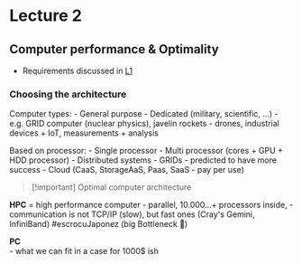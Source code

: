 # Lecture 2

## Computer performance & Optimality
- Requirements discussed in [L1](obsidian://open?vault=University%20Notes&file=Year%203%2FSemester%201%2FStructure%20of%20Computer%20Systems%2FLectures%2FL1) 

### Choosing the architecture

Computer types:
	- General purpose
	- Dedicated (military, scientific, ...)
		- e.g. GRID computer (nuclear physics), javelin rockets
		- drones, industrial devices + IoT, measurements + analysis

Based on processor:
	- Single processor
	- Multi processor (cores + GPU + HDD processor)
		- Distributed systems
		- GRIDs - predicted to have more success
		- Cloud (CaaS, StorageAaS, Paas, SaaS - pay per use)

> [!important] Optimal computer architecture

**HPC** = high performance computer
	- parallel, 10.000...+ processors inside, 
	- communication is not TCP/IP (slow), but fast ones (Cray's Gemini, InfiniBand) #escrocuJaponez (big Bottleneck 🍾)

**PC**  
	- what we can fit in a case for 1000$ ish 